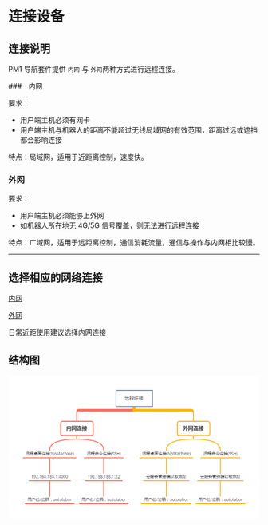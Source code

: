 # 连接设备


## 连接说明

PM1 导航套件提供 `内网` 与 `外网`两种方式进行远程连接。

###　内网

要求：

* 用户端主机必须有网卡
* 用户端主机与机器人的距离不能超过无线局域网的有效范围，距离过远或遮挡都会影响连接

特点：局域网，适用于近距离控制，速度快。

### 外网

要求：

* 用户端主机必须能够上外网
* 如机器人所在地无 4G/5G 信号覆盖，则无法进行远程连接

特点：广域网，适用于远距离控制，通信消耗流量，通信与操作与内网相比较慢。

***

## 选择相应的网络连接

<p><a href="/usedoc/pmNavigationkit/user_guide/network/inner-connect">内网</a></p>
<p><a href="/usedoc/pmNavigationkit/user_guide/network/outer-connect">外网</a></p>

日常近距使用建议选择内网连接

## 结构图

![](imgs/connect.png)












